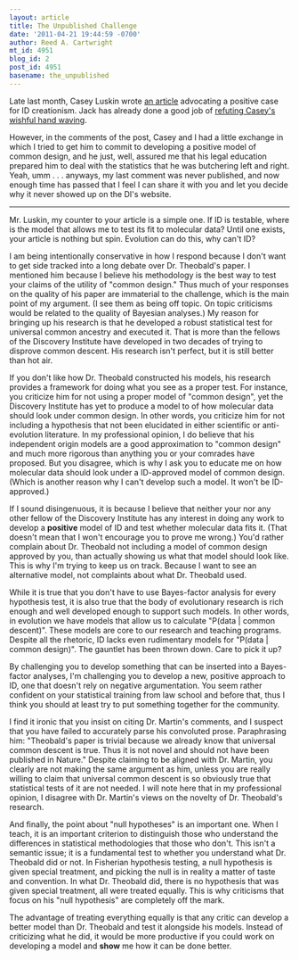 ```yaml
---
layout: article
title: The Unpublished Challenge
date: '2011-04-21 19:44:59 -0700'
author: Reed A. Cartwright
mt_id: 4951
blog_id: 2
post_id: 4951
basename: the_unpublished
---
```

Late last month, Casey Luskin wrote [an article](http://www.evolutionnews.org/2011/03/a_closer_look_at_one_scientist045311.html) advocating a positive case for ID creationism.  Jack has already done a good job of [refuting Casey's wishful hand waving](http://www.naontiotami.com/2011/04/this-week-in-intelligent-design-050411/).

However, in the comments of the post, Casey and I had a little exchange in which I tried to get him to commit to developing a positive model of common design, and he just, well, assured me that his legal education prepared him to deal with the statistics that he was butchering left and right.  Yeah, umm . . . anyways, my last comment was never published, and now enough time has passed that I feel I can share it with you and let you decide why it never showed up on the DI's website.

*********

Mr. Luskin, my counter to your article is a simple one.  If ID is testable, where is the model that allows me to test its fit to molecular data?  Until one exists, your article is nothing but spin.  Evolution can do this, why can't ID?

I am being intentionally conservative in how I respond because I don't want to get side tracked into a long debate over Dr. Theobald's paper. I mentioned him because I believe his methodology is the best way to test your claims of the utility of "common design."  Thus much of your responses on the quality of his paper are immaterial to the challenge, which is the main point of my argument.  (I see them as being off topic.  On topic criticisms would be related to the quality of Bayesian analyses.)  My reason for bringing up his research is that he developed a robust statistical test for universal common ancestry and executed it.  That is more than the fellows of the Discovery Institute have developed in two decades of trying to disprove common descent.  His research isn't perfect, but it is still better than hot air.

If you don't like how Dr. Theobald constructed his models, his research provides a framework for doing what you see as a proper test.  For instance, you criticize him for not using a proper model of "common design", yet the Discovery Institute has yet to produce a model to of how molecular data should look under common design.  In other words, you criticize him for not including a hypothesis that not been elucidated in either scientific or anti-evolution literature.  In my professional opinion, I do believe that his independent origin models are a good approximation to "common design" and much more rigorous than anything you or your comrades have proposed.  But you disagree, which is why I ask you to educate me on how molecular data should look under a ID-approved model of common design.  (Which is another reason why I can't develop such a model.  It won't be ID-approved.)

If I sound disingenuous, it is because I believe that neither your nor any other fellow of the Discovery Institute has any interest in doing any work to develop a **positive** model of ID and test whether molecular data fits it. (That doesn't mean that I won't encourage you to prove me wrong.)  You'd rather complain about Dr. Theobald not including a model of common design approved by you, than actually showing us what that model should look like. This is why I'm trying to keep us on track.  Because I want to see an alternative model, not complaints about what Dr. Theobald used.

While it is true that you don't have to use Bayes-factor analysis for every hypothesis test, it is also true that the body of evolutionary research is rich enough and well developed enough to support such models.  In other words, in evolution we have models that allow us to calculate "P(data | common descent)".  These models are core to our research and teaching programs.  Despite all the rhetoric, ID lacks even rudimentary models for "P(data | common design)".  The gauntlet has been thrown down.  Care to pick it up?

By challenging you to develop something that can be inserted into a Bayes-factor analyses, I'm challenging you to develop a new, positive approach to ID, one that doesn't rely on negative argumentation.  You seem rather confident on your statistical training from law school and before that, thus I think you should at least try to put something together for the community.

I find it ironic that you insist on citing Dr. Martin's comments, and I suspect that you have failed to accurately parse his convoluted prose. Paraphrasing him: "Theobald's paper is trivial because we already know that universal common descent is true.  Thus it is not novel and should not have been published in Nature."  Despite claiming to be aligned with Dr. Martin, you clearly are not making the same argument as him, unless you are really willing to claim that universal common descent is so obviously true that statistical tests of it are not needed.  I will note here that in my professional opinion, I disagree with Dr. Martin's views on the novelty of Dr. Theobald's research.

And finally, the point about "null hypotheses" is an important one. When I teach, it is an important criterion to distinguish those who understand the differences in statistical methodologies that those who don't.  This isn't a semantic issue; it is a fundamental test to whether you understand what Dr. Theobald did or not.  In Fisherian hypothesis testing, a null hypothesis is given special treatment, and picking the null is in reality a matter of taste and convention.  In what Dr. Theobald did, there is no hypothesis that was given special treatment, all were treated equally.  This is why criticisms that focus on his "null hypothesis" are completely off the mark.

The advantage of treating everything equally is that any critic can develop a better model than Dr. Theobald and test it alongside his models.  Instead of criticizing what he did, it would be more productive if you could work on developing a model and **show** me how it can be done better.
